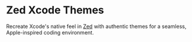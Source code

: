 # Zed Xcode Themes

Recreate Xcode's native feel in [Zed](https://zed.dev/) with authentic themes for a seamless, Apple-inspired coding environment.
